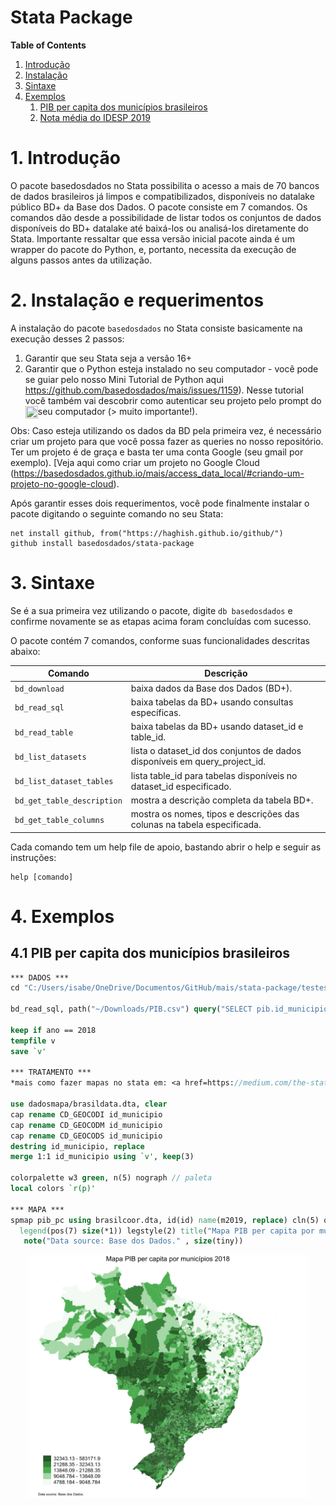 # Stata Package

__Table of Contents__  
1. [Introdução](#1-introdução)
2. [Instalação](#2-instalação)
3. [Sintaxe](#3-sintaxe)
4. [Exemplos](#4-exemplos)
    1. [PIB per capita dos municípios brasileiros](#41-PIB-per-capita-dos-municípios-brasileiros)
    2. [Nota média do IDESP 2019](#42-nota-média-do-IDESP-2019)

# 1. Introdução

O pacote basedosdados no Stata possibilita o acesso a mais de 70 bancos de dados brasileiros já limpos e compatibilizados, disponíveis no datalake público BD+ da Base dos Dados. O pacote consiste em 7 comandos. Os comandos dão desde a possibilidade de listar todos os conjuntos de dados disponíveis do BD+ datalake até baixá-los ou analisá-los diretamente do Stata. Importante ressaltar que essa versão inicial pacote ainda é um wrapper do pacote do Python, e, portanto, necessita da execução de alguns passos antes da utilização. 


# 2. Instalação e requerimentos

A instalação do pacote `basedosdados` no Stata consiste basicamente na execução desses 2 passos: 
1. Garantir que seu Stata seja a versão 16+
2. Garantir que o Python esteja instalado no seu computador - você pode se guiar pelo nosso Mini Tutorial de Python aqui https://github.com/basedosdados/mais/issues/1159). Nesse tutorial você também vai descobrir como autenticar seu projeto pelo prompt do seu computador (> <img src="examples/attention.png" width="20px" height="20px"  align="left" hspace="0" vspace="0"> muito importante!).

Obs: Caso esteja utilizando os dados da BD pela primeira vez, é necessário criar um projeto para que você possa fazer as queries no nosso repositório. Ter um projeto é de graça e basta ter uma conta Google (seu gmail por exemplo). [Veja aqui como criar um projeto no Google Cloud (https://basedosdados.github.io/mais/access_data_local/#criando-um-projeto-no-google-cloud).

Após garantir esses dois requerimentos, você pode finalmente instalar o pacote digitando o seguinte comando no seu Stata: 

```
net install github, from("https://haghish.github.io/github/")
github install basedosdados/stata-package

```

# 3. Sintaxe

Se é a sua primeira vez utilizando o pacote, digite ```db basedosdados``` e confirme novamente se as etapas acima foram concluídas com sucesso. 

O pacote contém 7 comandos, conforme suas funcionalidades descritas abaixo: 

| Comando                   | Descrição                                                                    |
|---------------------------|------------------------------------------------------------------------------|
| `bd_download`             | baixa dados da Base dos Dados (BD+).                                         |
| `bd_read_sql`             | baixa tabelas da BD+ usando consultas específicas.                           |
| `bd_read_table`           | baixa tabelas da BD+ usando dataset_id e table_id.                           |
| `bd_list_datasets`        | lista o dataset_id dos conjuntos de dados disponíveis em query_project_id.   |
| `bd_list_dataset_tables`  | lista table_id para tabelas disponíveis no dataset_id especificado.          |
| `bd_get_table_description`| mostra a descrição completa da tabela BD+.                                   |
| `bd_get_table_columns`    | mostra os nomes, tipos e descrições das colunas na tabela especificada.      |

Cada comando tem um help file de apoio, bastando abrir o help e seguir as instruções:

```
help [comando]
```

# 4. Exemplos
## 4.1 PIB per capita dos municípios brasileiros

```stata
*** DADOS ***
cd "C:/Users/isabe/OneDrive/Documentos/GitHub/mais/stata-package/testes/" // defina a pasta onde serão salvos os arquivos

bd_read_sql, path("~/Downloads/PIB.csv") query("SELECT pib.id_municipio, pop.ano, pib.PIB / pop.populacao as pib_pc FROM `basedosdados.br_ibge_pib.municipio` as pib INNER JOIN `basedosdados.br_ibge_populacao.municipio` as pop ON pib.id_municipio = pop.id_municipio AND pib.ano = pop.ano") billing_project_id("monografia-12061998")

keep if ano == 2018
tempfile v
save `v'

*** TRATAMENTO ***
*mais como fazer mapas no stata em: <a href=https://medium.com/the-stata-guide/maps-in-stata-ii-fcb574270269></a>

use dadosmapa/brasildata.dta, clear
cap rename CD_GEOCODI id_municipio
cap rename CD_GEOCODM id_municipio 
cap rename CD_GEOCODS id_municipio 
destring id_municipio, replace
merge 1:1 id_municipio using `v', keep(3)

colorpalette w3 green, n(5) nograph // paleta
local colors `r(p)'

*** MAPA ***
spmap pib_pc using brasilcoor.dta, id(id) name(m2019, replace) cln(5) ocolor(black ..) osize(0.0 ..) fcolor("`colors'") ///
  legend(pos(7) size(*1)) legstyle(2) title("Mapa PIB per capita por municípios 2018", size(small)) ///
   note("Data source: Base dos Dados." , size(tiny)) 
```
<p align="center">
    <a href="https://github.com/basedosdados/stata-package/blob/main/examples/m2018-1.png">
    <img src="examples/m2018-1.png" width="450" alt="Base dos Dados Mais">
    </a>
</p>

